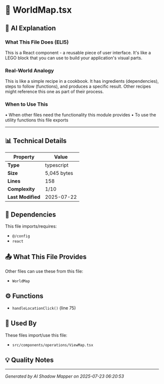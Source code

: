 # 📄 WorldMap.tsx

## 🤖 AI Explanation

### What This File Does (ELI5)
This is a React component - a reusable piece of user interface. It's like a LEGO block that you can use to build your application's visual parts.

### Real-World Analogy
This is like a simple recipe in a cookbook. It has ingredients (dependencies), steps to follow (functions), and produces a specific result. Other recipes might reference this one as part of their process.

### When to Use This
• When other files need the functionality this module provides
• To use the utility functions this file exports

---

## 📊 Technical Details

| Property | Value |
|----------|-------|
| **Type** | typescript |
| **Size** | 5,045 bytes |
| **Lines** | 158 |
| **Complexity** | 1/10 |
| **Last Modified** | 2025-07-22 |

## 🔗 Dependencies

This file imports/requires:

- `@/config`
- `react`

## 📤 What This File Provides

Other files can use these from this file:

- `WorldMap`

## ⚙️ Functions

-  `handleLocationClick()` (line 75)

## 🔄 Used By

These files import/use this file:

- `src/components/operations/ViewMap.tsx`

## 💡 Quality Notes


---
*Generated by AI Shadow Mapper on 2025-07-23 06:20:53*